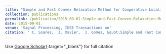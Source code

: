```yaml
---
title: "Simple and Fast Convex Relaxation Method for Cooperative Localization in Sensor Networks Using Range Measurements"
collection: publications
permalink: /publication/2015-09-01-Simple-and-Fast-Convex-Relaxation-Method-for-Cooperative-Localization-in-Sensor-Networks-Using-Range-Measurements
date: 2015-09-01
venue: 'Signal Processing, IEEE Transactions on'
citation: ' C. Soares,  J. Xavier,  J. Gomes, &quot;Simple and Fast Convex Relaxation Method for Cooperative Localization in Sensor Networks Using Range Measurements.&quot; Signal Processing, IEEE Transactions on, 2015.'
---
```

Use [Google Scholar](https://scholar.google.com/scholar?q=Simple+and+Fast+Convex+Relaxation+Method+for+Cooperative+Localization+in+Sensor+Networks+Using+Range+Measurements){:target="_blank"} for full citation